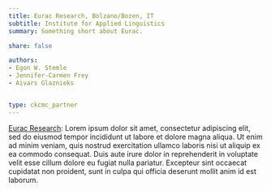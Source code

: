 ```yaml
---
title: Eurac Research, Bolzano/Bozen, IT
subtitle: Institute for Applied Linguistics
summary: Something short about Eurac.

share: false

authors:
- Egon W. Stemle
- Jennifer-Carmen Frey
- Aivars Glaznieks


type: ckcmc_partner
---
```


[Eurac Research](http://www.eurac.edu): Lorem ipsum dolor sit amet, consectetur adipiscing
elit, sed do eiusmod tempor incididunt ut labore et dolore magna aliqua. Ut
enim ad minim veniam, quis nostrud exercitation ullamco laboris nisi ut aliquip
ex ea commodo consequat. Duis aute irure dolor in reprehenderit in voluptate
velit esse cillum dolore eu fugiat nulla pariatur. Excepteur sint occaecat
cupidatat non proident, sunt in culpa qui officia deserunt mollit anim id est
laborum.
